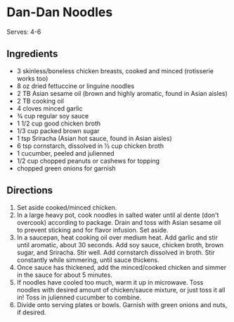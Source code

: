 # Dan-Dan Noodles

Serves: 4-6

## Ingredients

* 3 skinless/boneless chicken breasts, cooked and minced (rotisserie works too)
* 8 oz dried fettuccine or linguine noodles
* 2 TB Asian sesame oil (brown and highly aromatic, found in Asian aisles)
* 2 TB cooking oil
* 4 cloves minced garlic
* 3⁄4 cup regular soy sauce
* 1 1/2 cup good chicken broth
* 1/3 cup packed brown sugar
* 1 tsp Sriracha (Asian hot sauce, found in Asian aisles)
* 6 tsp cornstarch, dissolved in 1⁄2 cup chicken broth
* 1 cucumber, peeled and julienned
* 1/2 cup chopped peanuts or cashews for topping
* chopped green onions for garnish

## Directions

1. Set aside cooked/minced chicken.
2. In a large heavy pot, cook noodles in salted water until al dente (don't over­cook) according to package. Drain and toss with Asian sesame oil to prevent sticking and for flavor infusion. Set aside.
3. In a saucepan, heat cooking oil over medium heat. Add garlic and stir until aromatic, about 30 seconds. Add soy sauce, chicken broth, brown sugar, and Sriracha. Stir well. Add cornstarch dissolved in broth. Stir constantly while simmering, until sauce thickens.
4. Once sauce has thickened, add the minced/cooked chicken and simmer in the sauce for about 5 minutes.
5. If noodles have cooled too much, warm it up in microwave. Toss noodles with desired amount of chicken/sauce mixture, or just toss it all in! Toss in julienned cucumber to combine.
6. Divide onto serving plates or bowls. Garnish with green onions and nuts, if desired.
